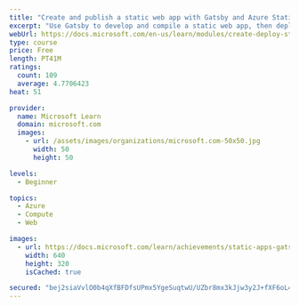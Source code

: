 ```yaml
---
title: "Create and publish a static web app with Gatsby and Azure Static Web Apps"
excerpt: "Use Gatsby to develop and compile a static web app, then deploy it to the web with Azure Static Web Apps."
webUrl: https://docs.microsoft.com/en-us/learn/modules/create-deploy-static-webapp-gatsby-app-service/
type: course
price: Free
length: PT41M
ratings:
  count: 109
  average: 4.7706423
heat: 51

provider:
  name: Microsoft Learn
  domain: microsoft.com
  images:
    - url: /assets/images/organizations/microsoft.com-50x50.jpg
      width: 50
      height: 50

levels:
  - Beginner

topics:
  - Azure
  - Compute
  - Web

images:
  - url: https://docs.microsoft.com/learn/achievements/static-apps-gatsby-social.png
    width: 640
    height: 320
    isCached: true

secured: "bej2siaVvlO0b4qXfBFDfsUPmx5YgeSuqtwU/UZbr8mx3kJjw3y2J+fXF6oL495OWBg8jwIpik8P3tUD9y2m0p+V9PKnG93/ejAABQ4U32sZf4q9vXyhqrVdR5Mlwb7sGOA5aC9cPBQX+VyvUqymC2tzxcerqWDq17aTnFmyMMCp4FnKElujK4Kwt7K/F6IZKzT8BKNPqEAQ9OWRiNGKoi0yAZYJtNK9UFiLLeuPwPyrjE/eB238gq8gzPgSCDNAWufNaz1SxQr46RyxwXkZVMdZsiEV4lNehOKJRLhYCcrPGSrmaL8B8yF1s3ED9hSVR+tcvayv1YOW1FkjiZ/WL1s34gnG8feg+pKPMcHrRN6utZ30Yoogye3DgqzKKYWkiBGEjs0EemmIiBXaR5MKPz3zx2Xy47SSlUevLhWa6pM=;h0KEQsU05WuxGUVsXxTmzA=="
---
```


